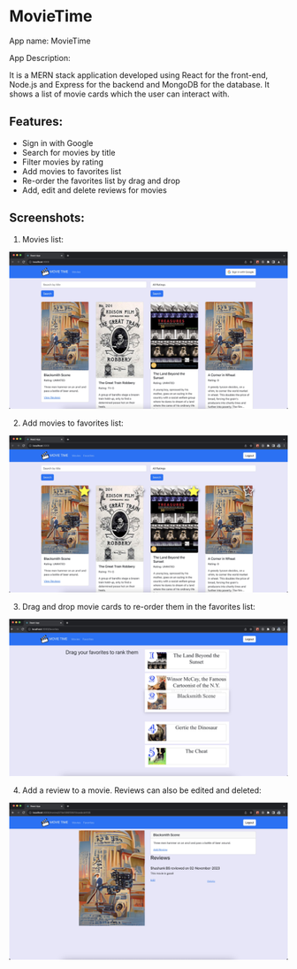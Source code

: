 # MovieTime

App name: MovieTime

App Description:

It is a MERN stack application developed using React for the front-end, Node.js and Express for the backend and MongoDB for the database. It shows a list of movie cards which the user can interact with. 

## Features:

* Sign in with Google
* Search for movies by title
* Filter movies by rating
* Add movies to favorites list
* Re-order the favorites list by drag and drop
* Add, edit and delete reviews for movies

## Screenshots:

1. Movies list:

![Getting Started](./Screenshots/movies-list.jpeg)

2. Add movies to favorites list:

![Getting Started](./Screenshots/Star-movies.jpeg)

3. Drag and drop movie cards to re-order them in the favorites list:

![Getting Started](./Screenshots/drag-n-drop.jpeg)

4. Add a review to a movie. Reviews can also be edited and deleted:

![Getting Started](./Screenshots/add-review.jpeg)

